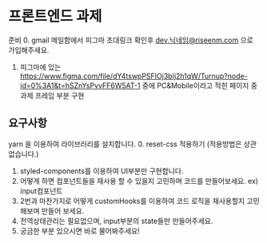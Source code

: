 # 프론트엔드 과제

준비
0. gmail 메일함에서 피그마 초대링크 확인후 dev.닉네임@riseenm.com 으로 가입해주새요. 

1. 피그마에 있는 https://www.figma.com/file/dY4tswpPSFIOj3bIj2h1qW/Turnup?node-id=0%3A1&t=hSZnYsPvvFF6W5AT-1
중에 PC&Mobile이라고 적힌 페이지 중 과제 프레임 부분 구현


## 요구사항
yarn 을 이용하여 라이브러리를 설치합니다.
0. reset-css 적용하기 (적용방법은 상관 없습니다.)
1. styled-components를 이용하여 UI부분만 구현합니다.
2. 어떻게 하면 컴포넌트들을 재사용 할 수 있을지 고민하며 코드를 만들어보세요. ex) input컴포넌트
3. 2번과 마찬가지로 어떻게 customHooks를 이용하여 코드 로직을 재사용할지 고민해보며 만들어 보세요.
4. 전역상태관리는 필요없으며, input부분의 state들만 만들어주세요.
5. 궁금한 부분 있으시면 바로 물어봐주세요!
